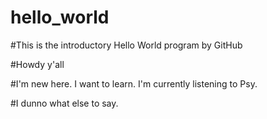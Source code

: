 # hello_world
#This is the introductory Hello World program by GitHub

#Howdy y'all

#I'm new here. I want to learn. I'm currently listening to Psy.

#I dunno what else to say.
